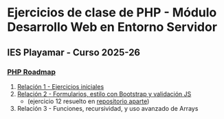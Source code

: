 # Ejercicios de clase de PHP - Módulo Desarrollo Web en Entorno Servidor
## IES Playamar - Curso 2025-26
### [PHP Roadmap](https://roadmap.sh/php)

1. [Relación 1 - Ejercicios iniciales](https://github.com/pgonaug-playamar/ejercicios-php/blob/main/relaciones%20de%20ejercicios%20PHP/1-relaci%C3%B3n-iniciales.pdf)
2. [Relación 2 - Formularios, estilo con Bootstrap y validación JS](https://github.com/pgonaug-playamar/ejercicios-php/blob/main/relaciones%20de%20ejercicios%20PHP/2-relaci%C3%B3n-formulariosyestilo.pdf)
   - (ejercicio 12 resuelto en [repositorio aparte](https://github.com/pgonaug-playamar/formulario-con-validaciones))
4. Relación 3 - Funciones, recursividad, y uso avanzado de Arrays
